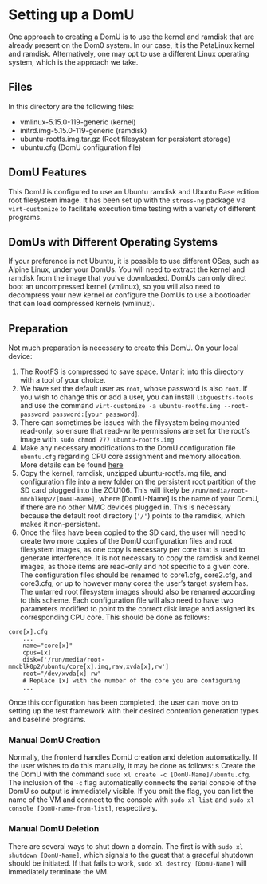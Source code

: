 # Setting up a DomU
One approach to creating a DomU is to use the kernel and ramdisk that are already present on the Dom0 system. In our case, it is the PetaLinux kernel and ramdisk. Alternatively, one may opt to use a different Linux operating system, which is the approach we take.

## Files
In this directory are the following files:

* vmlinux-5.15.0-119-generic (kernel)
* initrd.img-5.15.0-119-generic (ramdisk)
* ubuntu-rootfs.img.tar.gz (Root filesystem for persistent storage)
* ubuntu.cfg (DomU configuration file)

## DomU Features
This DomU is configured to use an Ubuntu ramdisk and Ubuntu Base edition root filesystem image. It has been set up with the `stress-ng` package via `virt-customize` to facilitate execution time testing with a variety of different programs.

## DomUs with Different Operating Systems
If your preference is not Ubuntu, it is possible to use different OSes, such as Alpine Linux, under your DomUs. You will need to extract the kernel and ramdisk from the image that you've downloaded. DomUs can only direct boot an uncompressed kernel (vmlinux), so you will also need to decompress your new kernel or configure the DomUs to use a bootloader that can load compressed kernels (vmlinuz).

## Preparation
Not much preparation is necessary to create this DomU. On your local device:

1. The RootFS is compressed to save space. Untar it into this directory with a tool of your choice.
2. We have set the default user as `root`, whose password is also `root`. If you wish to change this or add a user, you can install `libguestfs-tools` and use the command `virt-customize -a ubuntu-rootfs.img --root-password password:[your password]`.
3. There can sometimes be issues with the filysystem being mounted read-only, so ensure that read-write permissions are set for the rootfs image with. `sudo chmod 777 ubuntu-rootfs.img`
4. Make any necessary modifications to the DomU configuration file `ubuntu.cfg` regarding CPU core assignment and memory allocation. More details can be found [here](https://xenbits.xen.org/docs/unstable/man/xl.cfg.5.html)
5. Copy the kernel, ramdisk, unzipped ubuntu-rootfs.img file, and configuration file into a new folder on the persistent root partition of the SD card plugged into the ZCU106. This will likely be `/run/media/root-mmcblk0p2/[DomU-Name]`, where [DomU-Name] is the name of your DomU, if there are no other MMC devices plugged in. This is necessary because the default root directory (`'/'`) points to the ramdisk, which makes it non-persistent.
6. Once the files have been copied to the SD card, the user will need to create two more copies of the DomU configuration files and root filesystem images, as one copy is necessary per core that is used to generate interference. It is not necessary to copy the ramdisk and kernel images, as those items are read-only and not specific to a given core. The configuration files should be renamed to core1.cfg, core2.cfg, and core3.cfg, or up to however many cores the user’s target system has. The untarred root filesystem images should also be renamed according to this scheme. Each configuration file will also need to have two parameters modified to point to the correct disk image and assigned its corresponding CPU core. This should be done as follows:   
```
core[x].cfg
	...
	name="core[x]"
	cpus=[x]
	disk=['/run/media/root-mmcblk0p2/ubuntu/core[x].img,raw,xvda[x],rw']
	root="/dev/xvda[x] rw"
	# Replace [x] with the number of the core you are configuring
	...
```
Once this configuration has been completed, the user can move on to setting up the test framework with their desired contention generation types and baseline programs.


### Manual DomU Creation
Normally, the frontend handles DomU creation and deletion automatically. If the user wishes to do this manually, it may be done as follows:   s
Create the the DomU with the command `sudo xl create -c [DomU-Name]/ubuntu.cfg`. The inclusion of the `-c` flag automatically connects the serial console of the DomU so output is immediately visible. If you omit the flag, you can list the name of the VM and connect to the console with `sudo xl list` and `sudo xl console [DomU-name-from-list]`, respectively.

### Manual DomU Deletion
There are several ways to shut down a domain. The first is with `sudo xl shutdown [DomU-Name]`, which signals to the guest that a graceful shutdown should be initiated. If that fails to work, `sudo xl destroy [DomU-Name]` will immediately terminate the VM.
